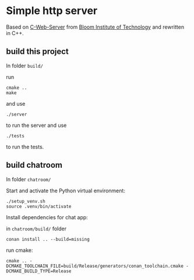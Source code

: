 # Simple http server

Based on [C-Web-Server](https://github.com/bloominstituteoftechnology/C-Web-Server/tree/master) from 
[Bloom Institute of Technology](https://github.com/bloominstituteoftechnology) and rewritten in C++.

## build this project

In folder `build/`

run 

```
cmake ..
make
```

and use 
```
./server
```
to run the server and use 
```
./tests
```
to run the tests.


## build chatroom

In folder `chatroom/`


Start and activate the Python virtual environment:

```
./setup_venv.sh
source .venv/bin/activate
```

Install dependencies for chat app:

in `chatroom/build/` folder

```
conan install .. --build=missing
```
run cmake:
```
cmake .. -DCMAKE_TOOLCHAIN_FILE=build/Release/generators/conan_toolchain.cmake -DCMAKE_BUILD_TYPE=Release
```